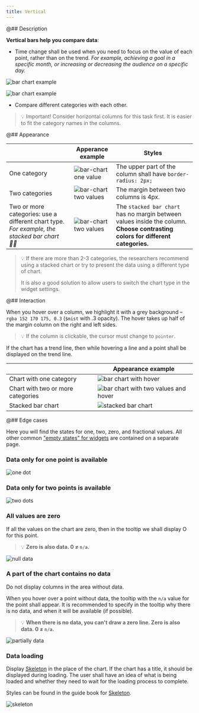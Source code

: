 ```yaml
---
title: Vertical
---
```


@## Description

**Vertical bars help you compare data**:

- Time change shall be used when you need to focus on the value of each point, rather than on the trend. _For example, achieving a goal in a specific month, or increasing or decreasing the audience on a specific day._

![bar chart example](/data-display/bar-chart/static/example-2.png)

![bar chart example](/data-display/bar-chart/static/example-3.png)

- Compare different categories with each other.

> 💡 Important! Consider horizontal columns for this task first. It is easier to fit the category names in the columns.

@## Appearance

|                                                                                             | Apperance example                                                             | Styles                                                                                                                          |
| ------------------------------------------------------------------------------------------- | ----------------------------------------------------------------------------- | ------------------------------------------------------------------------------------------------------------------------------- |
| One category                                                                                | ![bar-chart one value](/data-display/bar-chart/static/bar-chart.png)          | The upper part of the column shall have `border-radius: 2px;`                                                                   |
| Two categories                                                                              | ![bar-chart two values](/data-display/bar-chart/static/bar-chart-2.png)       | The margin between two columns is 4px.                                                                                          |
| Two or more categories: use a different chart type. _For example, the stacked bar chart ☝🏻_ | ![bar-chart two values](/data-display/bar-chart/static/stacked-bar-chart.png) | The `stacked bar chart` has no margin between values inside the column. **Choose contrasting colors for different categories.** |

> 💡 If there are more than 2-3 categories, the researchers recommend using a stacked chart or try to present the data using a different type of chart.
>
> It is also a good solution to allow users to switch the chart type in the widget settings.

@## Interaction

When you hover over a column, we highlight it with a grey background – `rgba 152 170 175, 0.3` (`$mist` with .3 opacity). The hover takes up half of the margin column on the right and left sides.

> 💡 If the column is clickable, the cursor must change to `pointer`.

If the chart has a trend line, then while hovering a line and a point shall be displayed on the trend line.

|                                   | Appearance example                                                                           |
| --------------------------------- | -------------------------------------------------------------------------------------------- |
| Chart with one category           | ![bar chart with hover](/data-display/bar-chart/static/bar-chart-hover.png)                  |
| Chart with two or more categories | ![bar chart with two values and hover](/data-display/bar-chart/static/bar-chart-2-hover.png) |
| Stacked bar chart                 | ![stacked bar chart](/data-display/bar-chart/static/stacked-bar-chart-trend.png)             |

@## Edge cases

Here you will find the states for one, two, zero, and fractional values. All other common ["empty states" for widgets](/components/widget-empty/) are contained on a separate page.

### Data only for one point is available

![one dot](/data-display/bar-chart/static/one-dot.png)

### Data only for two points is available

![two dots](/data-display/bar-chart/static/two-dots.png)

### All values are zero

If all the values on the chart are zero, then in the tooltip we shall display O for this point.

> 💡 **Zero is also data. 0 ≠ `n/a`.**

![null data](/data-display/bar-chart/static/null.png)

### A part of the chart contains no data

Do not display columns in the area without data.

When you hover over a point without data, the tooltip with the `n/a` value for the point shall appear. It is recommended to specify in the tooltip why there is no data, and when it will be available (if possible).

> 💡 **When there is no data, you can't draw a zero line. Zero is also data. 0 ≠ `n/a`.**

![partially data](/data-display/bar-chart/static/partially-trash.png)

### Data loading

Display [Skeleton](http://i.semrush.com/components/skeleton/) in the place of the chart. If the chart has a title, it should be displayed during loading. The user shall have an idea of what is being loaded and whether they need to wait for the loading process to complete.

Styles can be found in the guide book for [Skeleton](http://i.semrush.com/components/skeleton/).

![skeleton](/data-display/bar-chart/static/skeleton.png)

